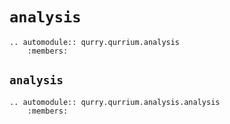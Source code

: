 # `analysis`

```{eval-rst}
.. automodule:: qurry.qurrium.analysis
    :members:
```

## `analysis`

```{eval-rst}
.. automodule:: qurry.qurrium.analysis.analysis
    :members:
```
